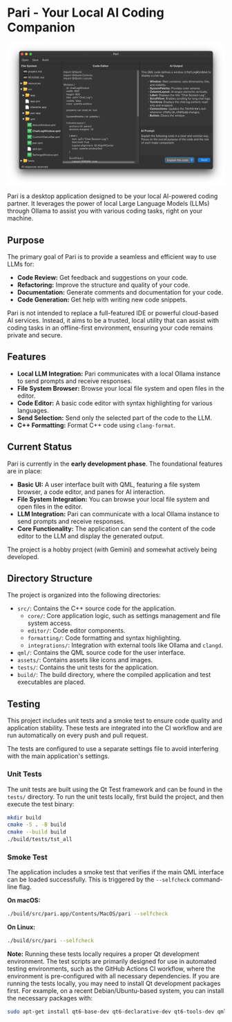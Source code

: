 # Pari - Your Local AI Coding Companion

![Screenshot of Pari](assets/screenshot.png)

Pari is a desktop application designed to be your local AI-powered coding partner. It leverages the power of local Large Language Models (LLMs) through Ollama to assist you with various coding tasks, right on your machine.

## Purpose

The primary goal of Pari is to provide a seamless and efficient way to use LLMs for:

*   **Code Review:** Get feedback and suggestions on your code.
*   **Refactoring:** Improve the structure and quality of your code.
*   **Documentation:** Generate comments and documentation for your code.
*   **Code Generation:** Get help with writing new code snippets.

Pari is not intended to replace a full-featured IDE or powerful cloud-based AI services. Instead, it aims to be a trusted, local utility that can assist with coding tasks in an offline-first environment, ensuring your code remains private and secure.

## Features

*   **Local LLM Integration:** Pari communicates with a local Ollama instance to send prompts and receive responses.
*   **File System Browser:** Browse your local file system and open files in the editor.
*   **Code Editor:** A basic code editor with syntax highlighting for various languages.
*   **Send Selection:** Send only the selected part of the code to the LLM.
*   **C++ Formatting:** Format C++ code using `clang-format`.

## Current Status

Pari is currently in the **early development phase**. The foundational features are in place:

*   **Basic UI:** A user interface built with QML, featuring a file system browser, a code editor, and panes for AI interaction.
*   **File System Integration:** You can browse your local file system and open files in the editor.
*   **LLM Integration:** Pari can communicate with a local Ollama instance to send prompts and receive responses.
*   **Core Functionality:** The application can send the content of the code editor to the LLM and display the generated output.

The project is a hobby project (with Gemini) and somewhat actively being developed.

## Directory Structure

The project is organized into the following directories:

*   `src/`: Contains the C++ source code for the application.
    *   `core/`: Core application logic, such as settings management and file system access.
    *   `editor/`: Code editor components.
    *   `formatting/`: Code formatting and syntax highlighting.
    *   `integrations/`: Integration with external tools like Ollama and `clangd`.
*   `qml/`: Contains the QML source code for the user interface.
*   `assets/`: Contains assets like icons and images.
*   `tests/`: Contains the unit tests for the application.
*   `build/`: The build directory, where the compiled application and test executables are placed.

## Testing

This project includes unit tests and a smoke test to ensure code quality and application stability. These tests are integrated into the CI workflow and are run automatically on every push and pull request.

The tests are configured to use a separate settings file to avoid interfering with the main application's settings.

### Unit Tests

The unit tests are built using the Qt Test framework and can be found in the `tests/` directory. To run the unit tests locally, first build the project, and then execute the test binary:

```bash
mkdir build
cmake -S . -B build
cmake --build build
./build/tests/tst_all
```

### Smoke Test

The application includes a smoke test that verifies if the main QML interface can be loaded successfully. This is triggered by the `--selfcheck` command-line flag.

**On macOS:**
```bash
./build/src/pari.app/Contents/MacOS/pari --selfcheck
```

**On Linux:**
```bash
./build/src/pari --selfcheck
```

**Note:** Running these tests locally requires a proper Qt development environment. The test scripts are primarily designed for use in automated testing environments, such as the GitHub Actions CI workflow, where the environment is pre-configured with all necessary dependencies. If you are running the tests locally, you may need to install Qt development packages first. For example, on a recent Debian/Ubuntu-based system, you can install the necessary packages with:

```bash
sudo apt-get install qt6-base-dev qt6-declarative-dev qt6-tools-dev qml6-module-qtquick qml6-module-qtquick-controls qml6-module-qtquick-dialogs qml6-module-qtquick-layouts qml6-module-qtquick-window qml6-module-qtqml-workerscript qml6-module-qtquick-templates
```